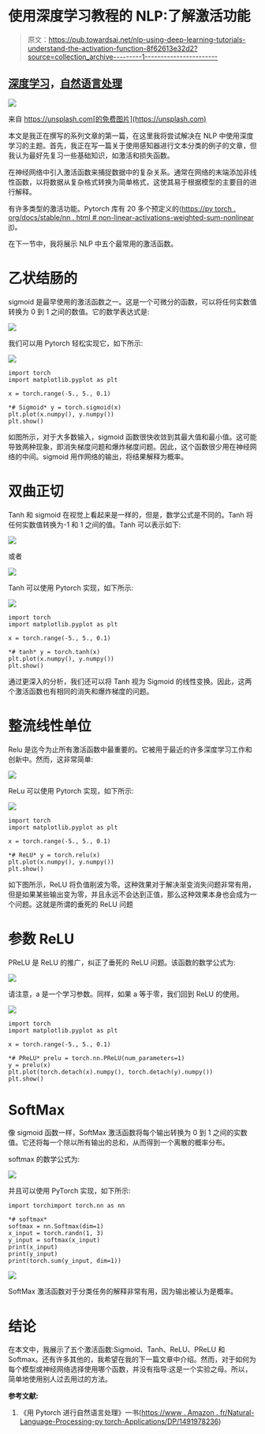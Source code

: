 # 使用深度学习教程的 NLP:了解激活功能

> 原文：<https://pub.towardsai.net/nlp-using-deep-learning-tutorials-understand-the-activation-function-8f62613e32d2?source=collection_archive---------1----------------------->

## [深度学习](https://towardsai.net/p/category/machine-learning/deep-learning)，[自然语言处理](https://towardsai.net/p/category/nlp)

![](img/98e835adac456ab74c518b877dbb07b3.png)

来自 https://unsplash.com[的免费图片](https://unsplash.com)

本文是我正在撰写的系列文章的第一篇，在这里我将尝试解决在 NLP 中使用深度学习的主题。首先，我正在写一篇关于使用感知器进行文本分类的例子的文章，但我认为最好先复习一些基础知识，如激活和损失函数。

在神经网络中引入激活函数来捕捉数据中的复杂关系。通常在网络的末端添加非线性函数，以将数据从复杂格式转换为简单格式，这使其易于根据模型的主要目的进行解释。

有许多类型的激活功能。Pytorch 库有 20 多个预定义的([https://py torch . org/docs/stable/nn . html # non-linear-activations-weighted-sum-nonlinear it](https://pytorch.org/docs/stable/nn.html#non-linear-activations-weighted-sum-nonlinearity))。

在下一节中，我将展示 NLP 中五个最常用的激活函数。

# 乙状结肠的

sigmoid 是最早使用的激活函数之一。这是一个可微分的函数，可以将任何实数值转换为 0 到 1 之间的数值。它的数学表达式是:

![](img/b5f4d3b22eb7091ae643dda37f8c9a29.png)

我们可以用 Pytorch 轻松实现它，如下所示:

![](img/cf677f1a955c65bf279fb885f5f37234.png)

```
import torch
import matplotlib.pyplot as plt

x = torch.range(-5., 5., 0.1)

*# Sigmoid* y = torch.sigmoid(x)
plt.plot(x.numpy(), y.numpy())
plt.show()
```

如图所示，对于大多数输入，sigmoid 函数很快收敛到其最大值和最小值。这可能导致两种现象，即消失梯度问题和爆炸梯度问题。因此，这个函数很少用在神经网络的中间。sigmoid 用作网络的输出，将结果解释为概率。

# 双曲正切

Tanh 和 sigmoid 在视觉上看起来是一样的，但是，数学公式是不同的。Tanh 将任何实数值转换为-1 和 1 之间的值。Tanh 可以表示如下:

![](img/a8dcc92401fa62e9eb27cdcc28e1b324.png)

或者

![](img/2572640401d982257f7460a010e02346.png)

Tanh 可以使用 Pytorch 实现，如下所示:

![](img/3b8eb929f66fcf5e43ef72d66789296c.png)

```
import torch
import matplotlib.pyplot as plt

x = torch.range(-5., 5., 0.1)

*# tanh* y = torch.tanh(x)
plt.plot(x.numpy(), y.numpy())
plt.show()
```

通过更深入的分析，我们还可以将 Tanh 视为 Sigmoid 的线性变换。因此，这两个激活函数也有相同的消失和爆炸梯度的问题。

# 整流线性单位

Relu 是迄今为止所有激活函数中最重要的。它被用于最近的许多深度学习工作和创新中。然而，这非常简单:

![](img/79e007b4a5264ea71af24235e14d66bb.png)

ReLu 可以使用 Pytorch 实现，如下所示:

![](img/94c3a467bf093c0d54a6cc28a7b2db51.png)

```
import torch
import matplotlib.pyplot as plt

x = torch.range(-5., 5., 0.1)

*# ReLU* y = torch.relu(x)
plt.plot(x.numpy(), y.numpy())
plt.show()
```

如下图所示，ReLU 将负值削波为零。这种效果对于解决渐变消失问题非常有用，但是如果某些输出变为零，并且永远不会达到正值，那么这种效果本身也会成为一个问题。这就是所谓的垂死的 ReLU 问题

# 参数 ReLU

PReLU 是 ReLU 的推广，纠正了垂死的 ReLU 问题。该函数的数学公式为:

![](img/f55bf299d9ff21bb4ce2f42a3929f4af.png)

请注意，a 是一个学习参数。同样，如果 a 等于零，我们回到 ReLU 的使用。

![](img/ce4eadb98903bc09971a52ba4ca888e7.png)

```
import torch
import matplotlib.pyplot as plt

x = torch.range(-5., 5., 0.1)

*# PReLU* prelu = torch.nn.PReLU(num_parameters=1)
y = prelu(x)
plt.plot(torch.detach(x).numpy(), torch.detach(y).numpy())
plt.show()
```

# **SoftMax**

像 sigmoid 函数一样，SoftMax 激活函数将每个输出转换为 0 到 1 之间的实数值。它还将每一个除以所有输出的总和，从而得到一个离散的概率分布。

softmax 的数学公式为:

![](img/16a92ad6625105cbc30b8147251bf66d.png)

并且可以使用 PyTorch 实现，如下所示:

```
import torchimport torch.nn as nn

*# softmax*
softmax = nn.Softmax(dim=1)
x_input = torch.randn(1, 3)
y_input = softmax(x_input)
print(x_input)
print(y_input)
print(torch.sum(y_input, dim=1))
```

![](img/b7b9ec0978b8674d1abccd6d8c4e9831.png)

SoftMax 激活函数对于分类任务的解释非常有用，因为输出被认为是概率。

# 结论

在本文中，我展示了五个激活函数:Sigmoid、Tanh、ReLU、PReLU 和 Softmax。还有许多其他的，我希望在我的下一篇文章中介绍。然而，对于如何为每个模型或神经网络选择使用哪个函数，并没有指导:这是一个实验之母。所以，简单地使用别人过去用过的方法。

**参考文献:**

1.  《用 Pytorch 进行自然语言处理》一书([https://www . Amazon . fr/Natural-Language-Processing-py torch-Applications/DP/1491978236](https://www.amazon.fr/Natural-Language-Processing-Pytorch-Applications/dp/1491978236))